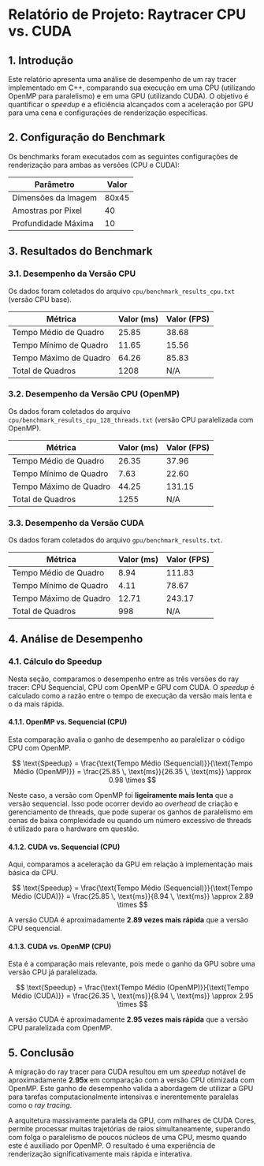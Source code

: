 # Relatório de Projeto: Raytracer CPU vs. CUDA

## 1. Introdução
Este relatório apresenta uma análise de desempenho de um ray tracer implementado em C++, comparando sua execução em uma CPU (utilizando OpenMP para paralelismo) e em uma GPU (utilizando CUDA). O objetivo é quantificar o *speedup* e a eficiência alcançados com a aceleração por GPU para uma cena e configurações de renderização específicas.

## 2. Configuração do Benchmark
Os benchmarks foram executados com as seguintes configurações de renderização para ambas as versões (CPU e CUDA):

| Parâmetro           | Valor   |
|---------------------|---------|
| Dimensões da Imagem | 80x45   |
| Amostras por Pixel  | 40      |
| Profundidade Máxima | 10      |

## 3. Resultados do Benchmark

### 3.1. Desempenho da Versão CPU
Os dados foram coletados do arquivo `cpu/benchmark_results_cpu.txt` (versão CPU base).

| Métrica                 | Valor (ms) | Valor (FPS) |
|-------------------------|------------|-------------|
| Tempo Médio de Quadro   | 25.85      | 38.68       |
| Tempo Mínimo de Quadro  | 11.65      | 15.56       |
| Tempo Máximo de Quadro  | 64.26      | 85.83       |
| Total de Quadros        | 1208       | N/A         |

### 3.2. Desempenho da Versão CPU (OpenMP)
Os dados foram coletados do arquivo `cpu/benchmark_results_cpu_128_threads.txt` (versão CPU paralelizada com OpenMP).

| Métrica                 | Valor (ms) | Valor (FPS) |
|-------------------------|------------|-------------|
| Tempo Médio de Quadro   | 26.35      | 37.96       |
| Tempo Mínimo de Quadro  | 7.63       | 22.60       |
| Tempo Máximo de Quadro  | 44.25      | 131.15      |
| Total de Quadros        | 1255       | N/A         |

### 3.3. Desempenho da Versão CUDA
Os dados foram coletados do arquivo `gpu/benchmark_results.txt`.

| Métrica                 | Valor (ms) | Valor (FPS) |
|-------------------------|------------|-------------|
| Tempo Médio de Quadro   | 8.94       | 111.83      |
| Tempo Mínimo de Quadro  | 4.11       | 78.67       |
| Tempo Máximo de Quadro  | 12.71      | 243.17      |
| Total de Quadros        | 998        | N/A         |

## 4. Análise de Desempenho

### 4.1. Cálculo do Speedup
Nesta seção, comparamos o desempenho entre as três versões do ray tracer: CPU Sequencial, CPU com OpenMP e GPU com CUDA. O *speedup* é calculado como a razão entre o tempo de execução da versão mais lenta e o da mais rápida.

#### 4.1.1. OpenMP vs. Sequencial (CPU)
Esta comparação avalia o ganho de desempenho ao paralelizar o código CPU com OpenMP.

$$
\text{Speedup} = \frac{\text{Tempo Médio (Sequencial)}}{\text{Tempo Médio (OpenMP)}} = \frac{25.85 \, \text{ms}}{26.35 \, \text{ms}} \approx 0.98 \times
$$

Neste caso, a versão com OpenMP foi **ligeiramente mais lenta** que a versão sequencial. Isso pode ocorrer devido ao *overhead* de criação e gerenciamento de threads, que pode superar os ganhos de paralelismo em cenas de baixa complexidade ou quando um número excessivo de threads é utilizado para o hardware em questão.

#### 4.1.2. CUDA vs. Sequencial (CPU)
Aqui, comparamos a aceleração da GPU em relação à implementação mais básica da CPU.

$$
\text{Speedup} = \frac{\text{Tempo Médio (Sequencial)}}{\text{Tempo Médio (CUDA)}} = \frac{25.85 \, \text{ms}}{8.94 \, \text{ms}} \approx 2.89 \times
$$

A versão CUDA é aproximadamente **2.89 vezes mais rápida** que a versão CPU sequencial.

#### 4.1.3. CUDA vs. OpenMP (CPU)
Esta é a comparação mais relevante, pois mede o ganho da GPU sobre uma versão CPU já paralelizada.

$$
\text{Speedup} = \frac{\text{Tempo Médio (OpenMP)}}{\text{Tempo Médio (CUDA)}} = \frac{26.35 \, \text{ms}}{8.94 \, \text{ms}} \approx 2.95 \times
$$

A versão CUDA é aproximadamente **2.95 vezes mais rápida** que a versão CPU paralelizada com OpenMP.

## 5. Conclusão
A migração do ray tracer para CUDA resultou em um *speedup* notável de aproximadamente **2.95x** em comparação com a versão CPU otimizada com OpenMP. Este ganho de desempenho valida a abordagem de utilizar a GPU para tarefas computacionalmente intensivas e inerentemente paralelas como o *ray tracing*.

A arquitetura massivamente paralela da GPU, com milhares de CUDA Cores, permite processar muitas trajetórias de raios simultaneamente, superando com folga o paralelismo de poucos núcleos de uma CPU, mesmo quando este é auxiliado por OpenMP. O resultado é uma experiência de renderização significativamente mais rápida e interativa.

